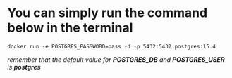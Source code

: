 
# You can simply run the command below in the terminal

```
docker run -e POSTGRES_PASSWORD=pass -d -p 5432:5432 postgres:15.4
```

*remember that the default value for **POSTGRES_DB** and **POSTGRES_USER** is **postgres***

